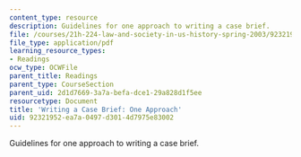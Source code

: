 ```yaml
---
content_type: resource
description: Guidelines for one approach to writing a case brief.
file: /courses/21h-224-law-and-society-in-us-history-spring-2003/92321952ea7a0497d3014d7975e83002_lawandsocbriamplate203.pdf
file_type: application/pdf
learning_resource_types:
- Readings
ocw_type: OCWFile
parent_title: Readings
parent_type: CourseSection
parent_uid: 2d1d7669-3a7a-befa-dce1-29a828d1f5ee
resourcetype: Document
title: 'Writing a Case Brief: One Approach'
uid: 92321952-ea7a-0497-d301-4d7975e83002
---
```

Guidelines for one approach to writing a case brief.

